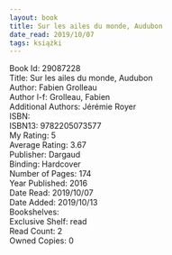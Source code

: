 ```yaml
---
layout: book
title: Sur les ailes du monde, Audubon
date_read: 2019/10/07
tags: książki
---
```


Book Id: 29087228<br />
Title: Sur les ailes du monde, Audubon<br />
Author: Fabien Grolleau<br />
Author l-f: Grolleau, Fabien<br />
Additional Authors: Jérémie Royer<br />
ISBN: <br />
ISBN13: 9782205073577<br />
My Rating: 5<br />
Average Rating: 3.67<br />
Publisher: Dargaud<br />
Binding: Hardcover<br />
Number of Pages: 174<br />
Year Published: 2016<br />
Date Read: 2019/10/07<br />
Date Added: 2019/10/13<br />
Bookshelves: <br />
Exclusive Shelf: read<br />
Read Count: 2<br />
Owned Copies: 0<br />



